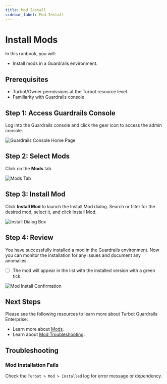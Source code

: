 ```yaml
---
title: Mod Install
sidebar_label: Mod Install
---
```


# Install Mods

In this runbook, you will:
- Install mods in a Guardrails environment.

## Prerequisites

- Turbot/Owner permissions at the Turbot resource level.
- Familiarity with Guardrails console

## Step 1: Access Guardrails Console

Log into the Guardrails console and click the gear icon to access the admin console.

![Guardrails Console Home Page](/images/docs/guardrails/runbooks/enterprise-install/mod-install/mod-install-guardrails-console.png)

## Step 2: Select Mods

Click on the **Mods** tab.

![Mods Tab](/images/docs/guardrails/runbooks/enterprise-install/mod-install/mod-install-mods-tab.png)

## Step 3: Install Mod

Click **Install Mod** to launch the Install Mod dialog. Search or filter for the desired mod, select it, and click Install Mod.

![Install Dialog Box](/images/docs/guardrails/runbooks/enterprise-install/mod-install/mod-install-dialog-box.png)

## Step 4: Review

You have successfully installed a mod in the Guardrails environment. Now you can monitor the installation for any issues and document any anomalies.

- [ ] The mod will appear in the list with the installed version with a green tick.

![Mod Install Confirmation](/images/docs/guardrails/runbooks/enterprise-install/mod-install/mod-install-confirmation.png)

## Next Steps

Please see the following resources to learn more about Turbot Guardrails Enterprise:

- Learn more about [Mods](https://turbot.com/guardrails/docs/mods).
- Learn about [Mod Troubleshooting](https://turbot.com/guardrails/docs/mods/guide/troubleshooting).

## Troubleshooting

### Mod Installation Fails

Check the `Turbot > Mod > Installed` log for error message or dependency.
